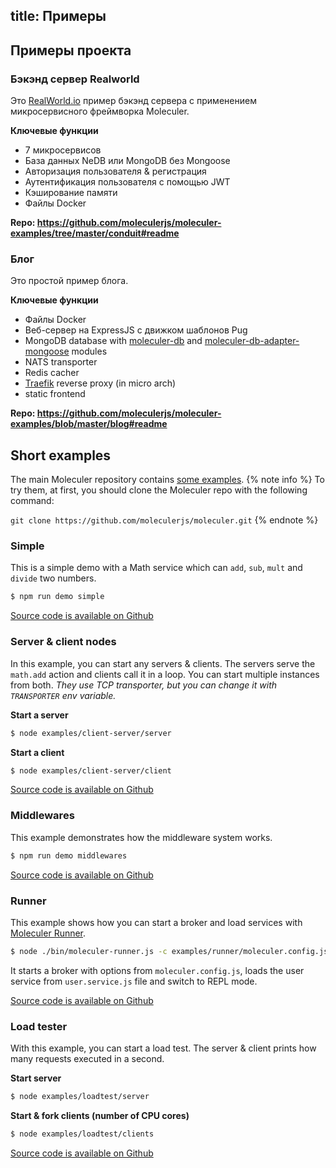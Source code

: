 title: Примеры
---

## Примеры проекта

### Бэкэнд сервер Realworld
Это [RealWorld.io](https://realworld.io/) пример бэкэнд сервера с применением микросервисного фреймворка Moleculer.

**Ключевые функции**
- 7 микросервисов
- База данных NeDB или MongoDB без Mongoose
- Авторизация пользователя & регистрация
- Аутентификация пользователя с помощью JWT
- Кэширование памяти
- Файлы Docker

**Repo: https://github.com/moleculerjs/moleculer-examples/tree/master/conduit#readme**

### Блог
Это простой пример блога.

**Ключевые функции**
- Файлы Docker
- Веб-сервер на ExpressJS с движком шаблонов Pug
- MongoDB database with [moleculer-db](https://github.com/moleculerjs/moleculer-db) and [moleculer-db-adapter-mongoose](https://github.com/moleculerjs/moleculer-db/tree/master/packages/moleculer-db-adapter-mongoose) modules
- NATS transporter
- Redis cacher
- [Traefik](https://traefik.io/) reverse proxy (in micro arch)
- static frontend

**Repo: https://github.com/moleculerjs/moleculer-examples/blob/master/blog#readme**

## Short examples
The main Moleculer repository contains [some examples](https://github.com/moleculerjs/moleculer/blob/master/examples/).
{% note info %}
To try them, at first, you should clone the Moleculer repo with the following command:

`git clone https://github.com/moleculerjs/moleculer.git`
{% endnote %}

### Simple
This is a simple demo with a Math service which can `add`, `sub`, `mult` and `divide` two numbers.

```bash
$ npm run demo simple
```

[Source code is available on Github](https://github.com/moleculerjs/moleculer/blob/master/examples/simple/index.js)

### Server & client nodes
In this example, you can start any servers & clients. The servers serve the `math.add` action and clients call it in a loop. You can start multiple instances from both. *They use TCP transporter, but you can change it with `TRANSPORTER` env variable.*

**Start a server**
```bash
$ node examples/client-server/server
```

**Start a client**
```bash
$ node examples/client-server/client
```

[Source code is available on Github](https://github.com/moleculerjs/moleculer/tree/master/examples/client-server)

### Middlewares
This example demonstrates how the middleware system works.

```bash
$ npm run demo middlewares
```

[Source code is available on Github](https://github.com/moleculerjs/moleculer/blob/master/examples/middlewares/index.js)

### Runner
This example shows how you can start a broker and load services with [Moleculer Runner](moleculer-runner.html).

```bash
$ node ./bin/moleculer-runner.js -c examples/runner/moleculer.config.js -r examples/user.service.js
```
It starts a broker with options from `moleculer.config.js`, loads the user service from `user.service.js` file and switch to REPL mode.

[Source code is available on Github](https://github.com/moleculerjs/moleculer/blob/master/examples/runner)

### Load tester
With this example, you can start a load test. The server & client prints how many requests executed in a second.

**Start server**
```bash
$ node examples/loadtest/server
```

**Start & fork clients (number of CPU cores)**
```bash
$ node examples/loadtest/clients
```

[Source code is available on Github](https://github.com/moleculerjs/moleculer/blob/master/examples/loadtest)


